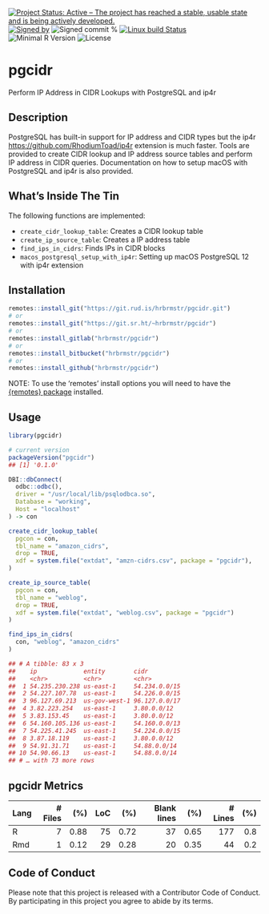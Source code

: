 
[![Project Status: Active – The project has reached a stable, usable
state and is being actively
developed.](https://www.repostatus.org/badges/latest/active.svg)](https://www.repostatus.org/#active)
[![Signed
by](https://img.shields.io/badge/Keybase-Verified-brightgreen.svg)](https://keybase.io/hrbrmstr)
![Signed commit
%](https://img.shields.io/badge/Signed_Commits-100%25-lightgrey.svg)
[![Linux build
Status](https://travis-ci.org/hrbrmstr/pgcidr.svg?branch=master)](https://travis-ci.org/hrbrmstr/pgcidr)  
![Minimal R
Version](https://img.shields.io/badge/R%3E%3D-3.5.0-blue.svg)
![License](https://img.shields.io/badge/License-MIT-blue.svg)

# pgcidr

Perform IP Address in CIDR Lookups with PostgreSQL and ip4r

## Description

PostgreSQL has built-in support for IP address and CIDR types but the
ip4r <https://github.com/RhodiumToad/ip4r> extension is much faster.
Tools are provided to create CIDR lookup and IP address source tables
and perform IP address in CIDR queries. Documentation on how to setup
macOS with PostgreSQL and ip4r is also provided.

## What’s Inside The Tin

The following functions are implemented:

  - `create_cidr_lookup_table`: Creates a CIDR lookup table
  - `create_ip_source_table`: Creates a IP address table
  - `find_ips_in_cidrs`: Finds IPs in CIDR blocks
  - `macos_postgresql_setup_with_ip4r`: Setting up macOS PostgreSQL 12
    with ip4r extension

## Installation

``` r
remotes::install_git("https://git.rud.is/hrbrmstr/pgcidr.git")
# or
remotes::install_git("https://git.sr.ht/~hrbrmstr/pgcidr")
# or
remotes::install_gitlab("hrbrmstr/pgcidr")
# or
remotes::install_bitbucket("hrbrmstr/pgcidr")
# or
remotes::install_github("hrbrmstr/pgcidr")
```

NOTE: To use the ‘remotes’ install options you will need to have the
[{remotes} package](https://github.com/r-lib/remotes) installed.

## Usage

``` r
library(pgcidr)

# current version
packageVersion("pgcidr")
## [1] '0.1.0'
```

``` r
DBI::dbConnect(
  odbc::odbc(),
  driver = "/usr/local/lib/psqlodbca.so",
  Database = "working",
  Host = "localhost"
) -> con

create_cidr_lookup_table(
  pgcon = con,
  tbl_name = "amazon_cidrs",
  drop = TRUE,
  xdf = system.file("extdat", "amzn-cidrs.csv", package = "pgcidr"),
)

create_ip_source_table(
  pgcon = con,
  tbl_name = "weblog",
  drop = TRUE,
  xdf = system.file("extdat", "weblog.csv", package = "pgcidr")
)

find_ips_in_cidrs(
  con, "weblog", "amazon_cidrs"
)

## # A tibble: 83 x 3
##    ip             entity        cidr         
##    <chr>          <chr>         <chr>        
##  1 54.235.230.238 us-east-1     54.234.0.0/15
##  2 54.227.107.78  us-east-1     54.226.0.0/15
##  3 96.127.69.213  us-gov-west-1 96.127.0.0/17
##  4 3.82.223.254   us-east-1     3.80.0.0/12  
##  5 3.83.153.45    us-east-1     3.80.0.0/12  
##  6 54.160.105.136 us-east-1     54.160.0.0/13
##  7 54.225.41.245  us-east-1     54.224.0.0/15
##  8 3.87.18.119    us-east-1     3.80.0.0/12  
##  9 54.91.31.71    us-east-1     54.88.0.0/14 
## 10 54.90.66.13    us-east-1     54.88.0.0/14 
## # … with 73 more rows
```

## pgcidr Metrics

| Lang | \# Files |  (%) | LoC |  (%) | Blank lines |  (%) | \# Lines | (%) |
| :--- | -------: | ---: | --: | ---: | ----------: | ---: | -------: | --: |
| R    |        7 | 0.88 |  75 | 0.72 |          37 | 0.65 |      177 | 0.8 |
| Rmd  |        1 | 0.12 |  29 | 0.28 |          20 | 0.35 |       44 | 0.2 |

## Code of Conduct

Please note that this project is released with a Contributor Code of
Conduct. By participating in this project you agree to abide by its
terms.
